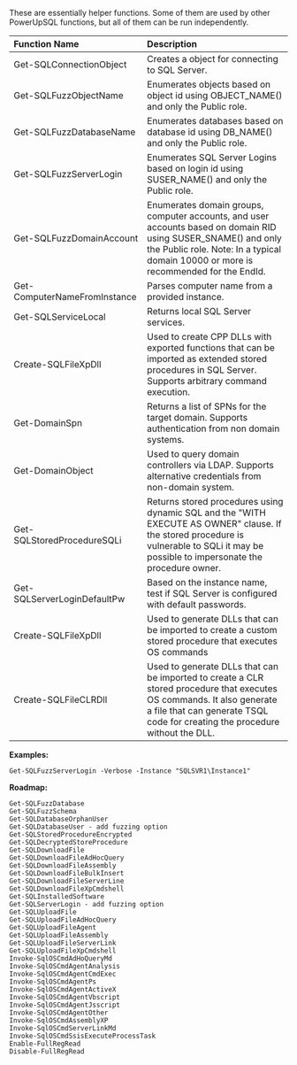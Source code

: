 These are essentially helper functions.  Some of them are used by other PowerUpSQL functions, but all of them can be run independently.

|Function Name                 |Description |
|:-----------------------------|:-----------|
|Get-SQLConnectionObject | Creates a object for connecting to SQL Server.|
|Get-SQLFuzzObjectName | Enumerates objects based on object id using OBJECT_NAME() and only the Public role.|	
|Get-SQLFuzzDatabaseName | Enumerates databases based on database id using DB_NAME() and only the Public role.|
|Get-SQLFuzzServerLogin | Enumerates SQL Server Logins based on login id using SUSER_NAME() and only the Public role.|
|Get-SQLFuzzDomainAccount | Enumerates domain groups, computer accounts, and user accounts based on domain RID using SUSER_SNAME() and only the Public role.  Note: In a typical domain 10000 or more is recommended for the EndId.|
|Get-ComputerNameFromInstance | Parses computer name from a provided instance.|
|Get-SQLServiceLocal | Returns local SQL Server services.|
|Create-SQLFileXpDll | Used to create CPP DLLs with exported functions that can be imported as extended stored procedures in SQL Server. Supports arbitrary command execution.|
|Get-DomainSpn | Returns a list of SPNs for the target domain. Supports authentication from non domain systems.|
|Get-DomainObject | Used to query domain controllers via LDAP.  Supports alternative credentials from non-domain system.|
|Get-SQLStoredProcedureSQLi|Returns stored procedures using dynamic SQL and the "WITH EXECUTE AS OWNER" clause. If the stored procedure is vulnerable to SQLi it may be possible to impersonate the procedure owner.
|Get-SQLServerLoginDefaultPw|Based on the instance name, test if SQL Server is configured with default passwords.
|Create-SQLFileXpDll|Used to generate DLLs that can be imported to create a custom stored procedure that executes OS commands
|Create-SQLFileCLRDll|Used to generate DLLs that can be imported to create a CLR stored procedure that executes OS commands.  It also generate a file that can generate TSQL code for creating the procedure without the DLL.

**Examples:** 

	Get-SQLFuzzServerLogin -Verbose -Instance "SQLSVR1\Instance1"

**Roadmap:**

	Get-SQLFuzzDatabase
	Get-SQLFuzzSchema
	Get-SQLDatabaseOrphanUser             		
	Get-SQLDatabaseUser - add fuzzing option
	Get-SQLStoredProcedureEncrypted		
	Get-SQLDecryptedStoreProcedure            	
	Get-SQLDownloadFile				
	Get-SQLDownloadFileAdHocQuery			
	Get-SQLDownloadFileAssembly             	
	Get-SQLDownloadFileBulkInsert			
	Get-SQLDownloadFileServerLine			
	Get-SQLDownloadFileXpCmdshell			
	Get-SQLInstalledSoftware			
	Get-SQLServerLogin - add fuzzing option		
	Get-SQLUploadFile				
	Get-SQLUploadFileAdHocQuery             	
	Get-SQLUploadFileAgent				
	Get-SQLUploadFileAssembly             		
	Get-SQLUploadFileServerLink             	
	Get-SQLUploadFileXpCmdshell             	
	Invoke-SqlOSCmdAdHoQueryMd			            	
	Invoke-SqlOSCmdAgentAnalysis			
	Invoke-SqlOSCmdAgentCmdExec			
	Invoke-SqlOSCmdAgentPs		
	Invoke-SqlOSCmdAgentActiveX	
	Invoke-SqlOSCmdAgentVbscript			
	Invoke-SqlOSCmdAgentJsscript
	Invoke-SqlOSCmdAgentOther
	Invoke-SqlOSCmdAssemblyXP             		
	Invoke-SqlOSCmdServerLinkMd			
	Invoke-SqlOSCmdSsisExecuteProcessTask
	Enable-FullRegRead
	Disable-FullRegRead